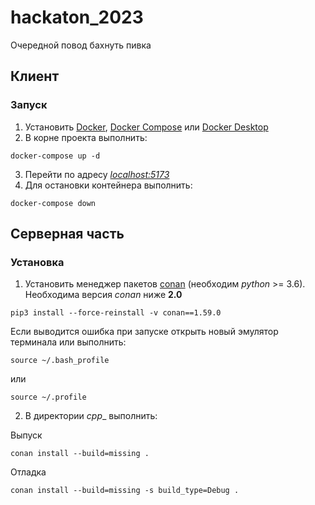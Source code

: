 # hackaton_2023
Очередной повод бахнуть пивка

## Клиент
### Запуск
1. Установить [Docker](https://docs.docker.com/get-docker/), [Docker Compose](https://docs.docker.com/compose/install/) или [Docker Desktop](https://docs.docker.com/desktop/)
2. В корне проекта выполнить:
```
docker-compose up -d
```
3. Перейти по адресу [_localhost:5173_](localhost:5173)
4. Для остановки контейнера выполнить:
```
docker-compose down
```

## Серверная часть
### Установка
1. Установить менеджер пакетов [conan](https://conan.io/) (необходим _python_ >= 3.6). Необходима версия _conan_ ниже **2.0**
```
pip3 install --force-reinstall -v conan==1.59.0

```
Если выводится ошибка при запуске открыть новый эмулятор терминала или выполнить:
```
source ~/.bash_profile
```
или
```
source ~/.profile
``` 

2. В директории _cpp__ выполнить:  

Выпуск
```
conan install --build=missing .  
```
Отладка
```
conan install --build=missing -s build_type=Debug .
```
